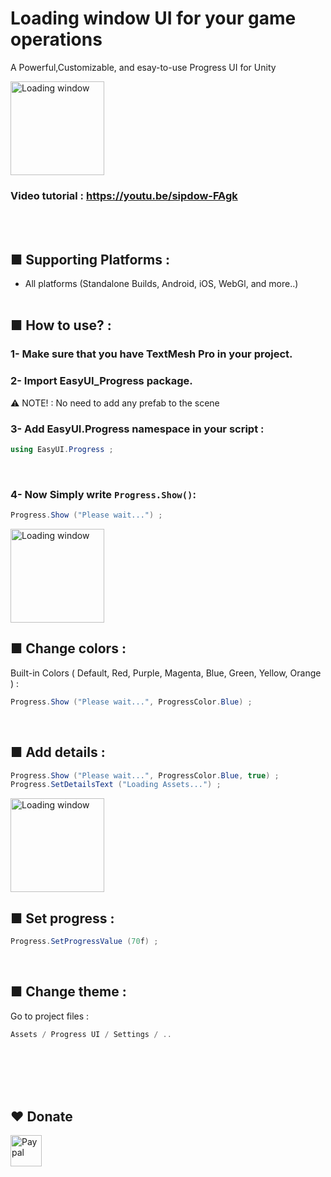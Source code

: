 # Loading window UI for your game operations
A Powerful,Customizable, and esay-to-use Progress UI for Unity

<img src="https://www.mediafire.com/convkey/9d3e/edan0z8gxkw0pd27g.jpg" alt="Loading window" height="150" />

### Video tutorial : https://youtu.be/sipdow-FAgk
<br><br>
## ■ Supporting Platforms :
- All platforms (Standalone Builds, Android, iOS, WebGl, and more..)
<br><br>
## ■ How to use?  :
### 1- Make sure that you have TextMesh Pro in your project.
### 2- Import **EasyUI_Progress** package.
⚠️ NOTE! : No need to add any prefab to the scene
### 3- Add **EasyUI.Progress** namespace in your script :
```c#
using EasyUI.Progress ;
```
<br>

### 4- Now Simply write ```Progress.Show()```:
```c#
Progress.Show ("Please wait...") ;
```
<img src="https://www.mediafire.com/convkey/2b8f/rnjvgswrpmiotny7g.jpg" alt="Loading window" height="150" />

<br>

## ■ Change colors :
Built-in Colors  ( Default, Red, Purple, Magenta, Blue, Green, Yellow, Orange ) :
```c#
Progress.Show ("Please wait...", ProgressColor.Blue) ;
```

<br>

## ■ Add details :
```c#
Progress.Show ("Please wait...", ProgressColor.Blue, true) ;
Progress.SetDetailsText ("Loading Assets...") ;
```
<img src="https://www.mediafire.com/convkey/7e7b/khjutl5mi05q7iy7g.jpg" alt="Loading window" height="150" />

<br>

## ■ Set progress :
```c#
Progress.SetProgressValue (70f) ; 
```

<br>

## ■ Change theme :
Go to project files :
```c#
Assets / Progress UI / Settings / ..
```




<br><br>
<br><br>
## ❤️ Donate

<a href="https://paypal.me/hamzaherbou" title="https://paypal.me/hamzaherbou" target="_blank"><img align="left" height="50" src="https://www.mediafire.com/convkey/72dc/iz78ys7vtfsl957zg.jpg" alt="Paypal"></a>

